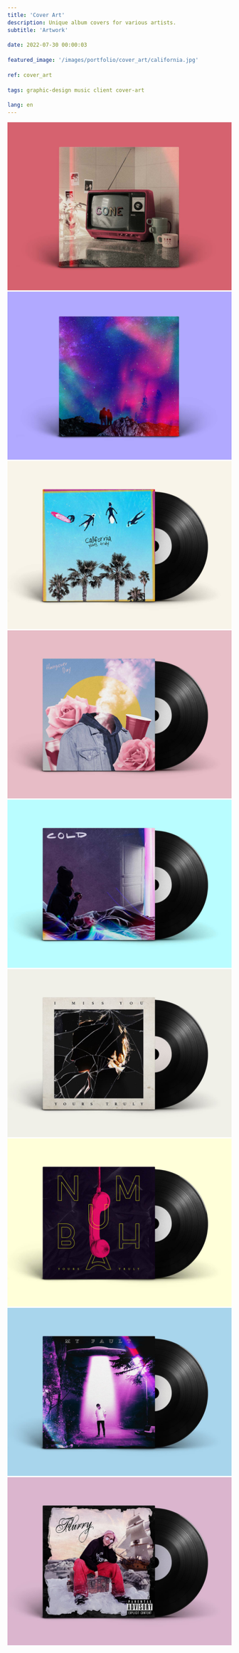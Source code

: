 ```yaml
---
title: 'Cover Art'
description: Unique album covers for various artists.
subtitle: 'Artwork'

date: 2022-07-30 00:00:03

featured_image: '/images/portfolio/cover_art/california.jpg'

ref: cover_art

tags: graphic-design music client cover-art

lang: en
---
```


<div class="gallery" data-columns="2">
	<img src="/images/portfolio/cover_art/gone.jpg" alt="California Cover Art">
	<img src="/images/portfolio/cover_art/hold-me-close.jpg" alt="California Cover Art">
	<img src="/images/portfolio/cover_art/california.jpg" alt="California Cover Art">
	<img src="/images/portfolio/cover_art/hangover-day-cover-art.jpg" alt="Hangover Day Cover Art">
	<img src="/images/portfolio/cover_art/cold-cover-art.jpg" alt="Cold Cover Art">
	<img src="/images/portfolio/cover_art/i-miss-you-cover-art.jpg" alt="I Miss You Cover Art">
	<img src="/images/portfolio/cover_art/numbah-cover-art.jpg" alt="Numbah Cover Art">
	<img src="/images/portfolio/cover_art/my-fault-cover-art.jpg" alt="My Fault Cover Art">
	<img src="/images/portfolio/cover_art/flurry-cover-art.jpg" alt="Flurry Cover Art">
</div>

